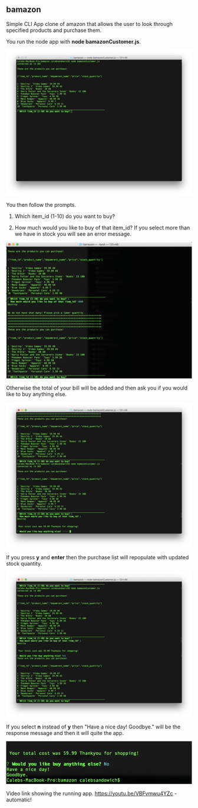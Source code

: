 ## bamazon
Simple CLI App clone of amazon that allows the user to look through specified products and purchase them.

You run the node app with **node bamazonCustomer.js**.

![Run node app](run.png)

You then follow the prompts.
1. Which item_id (1-10) do you want to buy?

2. How much would you like to buy of that item_id?
If you select more than we have in stock you will see an error message.

![Error message](error.png)

Otherwise the total of your bill will be added and then ask you if you would like to buy anything else.

![Shows prompts and price total](cost.png)

If you press **y** and **enter** then the purchase list will repopulate with updated stock quantity.

![Buy More](buy.png)

If you select **n** instead of **y** then "Have a nice day! Goodbye." will be the response message and then it will quite the app.

![Bye](bye.png)

Video link showing the running app.
https://youtu.be/VBFvmwu4YZc - automatic!
